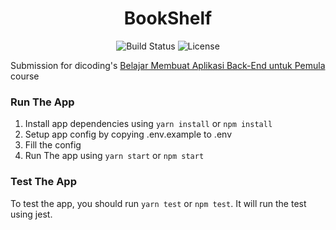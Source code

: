 <h1 align="center">BookShelf</h1>

<p align="center">
  <img src="https://travis-ci.com/ardafirdausr/dicoding-BMABEUP-bookshelf.svg?branch=main" alt="Build Status">
  <img src="https://img.shields.io/badge/License-MIT-yellow.svg" alt="License">
</p>

Submission for dicoding's [Belajar Membuat Aplikasi Back-End untuk Pemula](https://www.dicoding.com/academies/261) course

### Run The App
1. Install app dependencies using `yarn install` or `npm install`
2. Setup app config by copying .env.example to .env
3. Fill the config
4. Run The app using `yarn start` or `npm start`
### Test The App
To test the app, you should run `yarn test` or `npm test`. It will run the test using jest.

